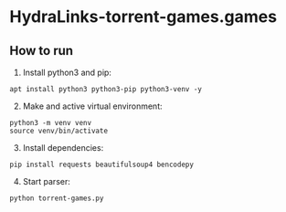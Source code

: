 # HydraLinks-torrent-games.games

## How to run

1. Install python3 and pip:

```Shell
apt install python3 python3-pip python3-venv -y
```

2. Make and active virtual environment:

```Shell
python3 -m venv venv
source venv/bin/activate
```

3. Install dependencies:

```Shell
pip install requests beautifulsoup4 bencodepy
```

4. Start parser:

```Shell
python torrent-games.py
```

